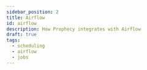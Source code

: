 ```yaml
---
sidebar_position: 2
title: Airflow
id: airflow
description: How Prophecy integrates with Airflow
draft: true
tags:
  - scheduling
  - airflow
  - jobs
---
```

